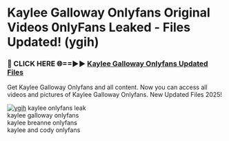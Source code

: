 # Kaylee Galloway Onlyfans Original Videos 0nlyFans Leaked - Files Updated! (ygih)

<h3>🔴 CLICK HERE 🌐==►► <a href="https://tinyurl.com/4seja8ks" rel="nofollow">Kaylee Galloway Onlyfans Updated Files</a></h3>

Get Kaylee Galloway Onlyfans and all content. Now you can access all videos and pictures of Kaylee Galloway Onlyfans. New Updated Files 2025!

[![ygih](https://i.imgur.com/EWjZXRe.gif)](https://tinyurl.com/4seja8ks)
kaylee onlyfans leak<br>
kaylee galloway onlyfans<br>
kaylee breanne onlyfans<br>
kaylee and cody onlyfans